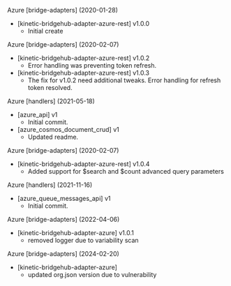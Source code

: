 Azure [bridge-adapters] (2020-01-28)
  * [kinetic-bridgehub-adapter-azure-rest] v1.0.0
    * Initial create

Azure [bridge-adapters] (2020-02-07)
  * [kinetic-bridgehub-adapter-azure-rest] v1.0.2
    * Error handling was preventing token refresh.
  * [kinetic-bridgehub-adapter-azure-rest] v1.0.3
    * The fix for v1.0.2 need additional tweaks.  Error handling for refresh token resolved.

Azure [handlers] (2021-05-18)
  * [azure_api] v1
    * Initial commit.
  * [azure_cosmos_document_crud] v1
    * Updated readme.

Azure [bridge-adapters] (2020-02-07)
  * [kinetic-bridgehub-adapter-azure-rest] v1.0.4
    * Added support for $search and $count advanced query parameters

Azure [handlers] (2021-11-16)
  * [azure_queue_messages_api] v1
    * Initial commit.
    
Azure [bridge-adapters] (2022-04-06)
  * [kinetic-bridgehub-adapter-azure] v1.0.1
    * removed logger due to variability scan

Azure [bridge-adapters] (2024-02-20)
  * [kinetic-bridgehub-adapter-azure]
    * updated org.json version due to vulnerability